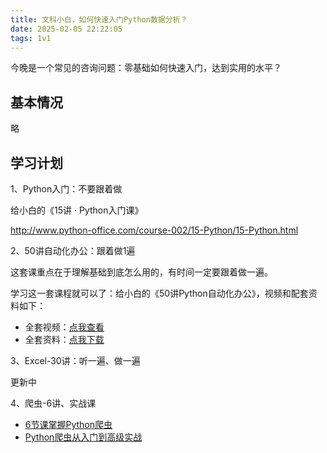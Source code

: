 ```yaml
---
title: 文科小白，如何快速入门Python数据分析？
date: 2025-02-05 22:22:05
tags: 1v1
---
```


今晚是一个常见的咨询问题：零基础如何快速入门，达到实用的水平？


## 基本情况

略

## 学习计划

1、Python入门：不要跟着做

给小白的《15讲 · Python入门课》

http://www.python-office.com/course-002/15-Python/15-Python.html

2、50讲自动化办公：跟着做1遍

这套课重点在于理解基础到底怎么用的，有时间一定要跟着做一遍。

学习这一套课程就可以了：给小白的《50讲Python自动化办公》，视频和配套资料如下：

- 全套视频：[点我查看](https://www.python-office.com/course/50-python-office.html)
- 全套资料：[点我下载](http://www.python4office.cn/python-course/50-python-office/)

3、Excel-30讲：听一遍、做一遍

更新中

4、爬虫-6讲、实战课

- [6节课掌握Python爬虫](https://www.bilibili.com/video/BV1Qa4y157RW/?spm_id_from=333.1387.search.video_card.click&vd_source=ca20bb8763fcb18660aa74d7a87234fa)
- [Python爬虫从入门到高级实战](https://www.bilibili.com/video/BV1y54y1y74F/?spm_id_from=333.1387.search.video_card.click)